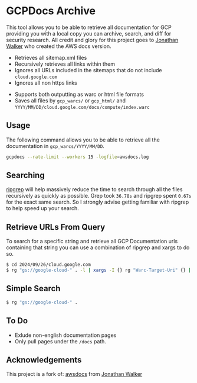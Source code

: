 # GCPDocs Archive

This tool allows you to be able to retrieve all documentation for GCP providing you with a local copy you can archive, search, and diff for security research. 
All credit and glory for this project goes to [Jonathan Walker](https://github.com/jonathanwalker) who created the AWS docs version.  

- Retrieves all sitemap.xml files
- Recursively retrieves all links within them
- Ignores all URLs included in the sitemaps that do not include `cloud.google.com`
- Ignores all non https links
<!-- - Avoids most AWS SDK documentation -->
- Supports both outputting as warc or html file formats
- Saves all files by `gcp_warcs/` or `gcp_html/` and `YYYY/MM/DD/cloud.google.com/docs/compute/index.warc`

## Usage

The following command allows you to be able to retrieve all the documentation in `gcp_warcs/YYYY/MM/DD`.

```bash
gcpdocs --rate-limit --workers 15 -logfile=awsdocs.log
```

## Searching

[ripgrep](https://github.com/BurntSushi/ripgrep) will help massively reduce the time to search through all the files recursively as quickly as possible. Grep took `36.78s` and ripgrep spent `0.67s` for the exact same search. So I strongly advise getting familiar with ripgrep to help speed up your search. 

## Retrieve URLs From Query

To search for a specific string and retrieve all GCP Documentation urls containing that string you can use a combination of ripgrep and xargs to do so. 

```bash
$ cd 2024/09/26/cloud.google.com
$ rg "gs://google-cloud-" . -l | xargs -I {} rg "Warc-Target-Uri" {} | awk '{print $2}' | sort | uniq
```

## Simple Search

```bash
$ rg "gs://google-cloud-" .

```


## To Do

- Exlude non-english documentation pages
- Only pull pages under the `/docs` path.

## Acknowledgements

This project is a fork of: [awsdocs](https://github.com/SecurityRunners/awsdocs) from [Jonathan Walker](https://github.com/jonathanwalker)